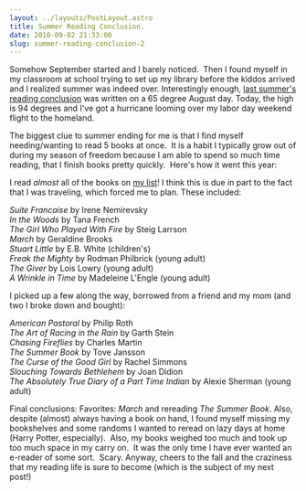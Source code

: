 ```yaml
---
layout: ../layouts/PostLayout.astro
title: Summer Reading Conclusion.
date: 2010-09-02 21:33:00
slug: summer-reading-conclusion-2
---
```


Somehow September started and I barely noticed.  Then I found myself in my classroom at school trying to set up my library before the kiddos arrived and I realized summer was indeed over. Interestingly enough, [last summer's reading conclusion](http://akindoflibrary.blogspot.com/2009/08/last-day-of-august-summer-reading.html) was written on a 65 degree August day. Today, the high is 94 degrees and I've got a hurricane looming over my labor day weekend flight to the homeland.   
  
The biggest clue to summer ending for me is that I find myself needing/wanting to read 5 books at once.  It is a habit I typically grow out of during my season of freedom because I am able to spend so much time reading, that I finish books pretty quickly.  Here's how it went this year:  
  
I read _almost_ all of the books on [my list](http://akindoflibrary.blogspot.com/2010/06/summer-reading-final-list.html)! I think this is due in part to the fact that I was traveling, which forced me to plan. These included:  
  
_Suite Francaise_ by Irene Nemirevsky  
_In the Woods_ by Tana French  
_The Girl Who Played With Fire_ by Steig Larrson  
_March_ by Geraldine Brooks  
_Stuart Little_ by E.B. White (children's)  
_Freak the Mighty_ by Rodman Philbrick (young adult)  
_The Giver_ by Lois Lowry (young adult)  
_A Wrinkle in Time_ by Madeleine L'Engle (young adult)  
  
I picked up a few along the way, borrowed from a friend and my mom (and two I broke down and bought):  
  
_American Pastoral_ by Philip Roth  
_The Art of Racing in the Rain_ by Garth Stein  
_Chasing Fireflies_ by Charles Martin  
_The Summer Book_ by Tove Jansson  
_The Curse of the Good Girl_ by Rachel Simmons  
_Slouching Towards Bethlehem_ by Joan Didion  
_The Absolutely True Diary of a Part Time Indian_ by Alexie Sherman (young adult)  
  
Final conclusions: Favorites: _March_ and rereading _The Summer Book_. Also, despite (almost) always having a book on hand, I found myself missing my bookshelves and some randoms I wanted to reread on lazy days at home (Harry Potter, especially).  Also, my books weighed too much and took up too much space in my carry on.  It was the only time I have ever wanted an e-reader of some sort.  Scary. Anyway, cheers to the fall and the craziness that my reading life is sure to become (which is the subject of my next post!)
